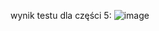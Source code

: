 wynik testu dla części 5:
![image](https://github.com/user-attachments/assets/3522ab11-2418-4fa6-a0d5-65e1ec04c7ac)
